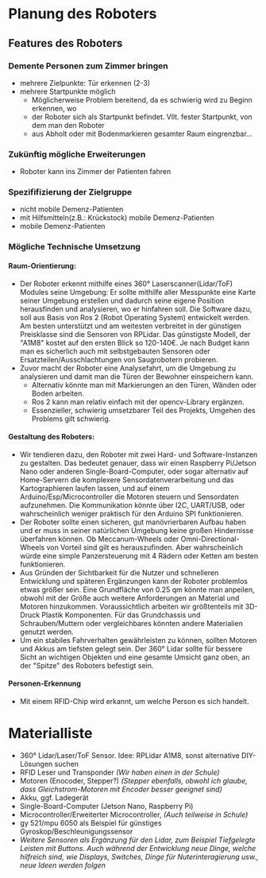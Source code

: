 # Planung des Roboters

## Features des Roboters
### Demente Personen zum Zimmer bringen
* mehrere Zielpunkte: Tür erkennen (2-3)
* mehrere Startpunkte möglich
    * Möglicherweise Problem bereitend, da es schwierig wird zu Beginn erkennen, wo 
    * der Roboter sich als Startpunkt befindet. Vllt. fester Startpunkt, von dem man den Roboter 
    * aus Abholt oder mit Bodenmarkieren gesamter Raum eingrenzbar...

### Zukünftig mögliche Erweiterungen
* Roboter kann ins Zimmer der Patienten fahren

### Spezififizierung der Zielgruppe
* nicht mobile Demenz-Patienten
* mit Hilfsmitteln(z.B.: Krückstock) mobile Demenz-Patienten
* mobile Demenz-Patienten

### Mögliche Technische Umsetzung  
#### Raum-Orientierung:
* Der Roboter erkennt mithilfe eines 360° Laserscanner(Lidar/ToF) Modules seine Umgebung:
Er sollte mithilfe aller Messpunkte eine Karte seiner Umgebung erstellen und dadurch seine 
eigene Position herausfinden und analysieren, wo er hinfahren soll. Die Software dazu, soll aus Basis 
von Ros 2 (Robot Operating System) entwickelt werden.
Am besten unterstützt und am weitesten verbreitet in der günstigen Preisklasse sind die Sensoren von RPLidar.
Das günstigste Modell, der "A1M8" kostet auf den ersten Blick so 120-140€. Je nach Budget kann man es sicherlich auch
mit selbstgebauten Sensoren oder Ersatzteilen/Ausschlachtungen von Saugrobotern probieren.
* Zuvor macht der Roboter eine Analysefahrt, um die Umgebung zu analysieren und damit man die Türen 
der Bewohner einspeichern kann. 
    * Alternativ könnte man mit Markierungen an den Türen, Wänden oder Boden arbeiten.
    * Ros 2 kann man relativ einfach mit der opencv-Library ergänzen.
    * Essenzieller, schwierig umsetzbarer Teil des Projekts, Umgehen des Problems gilt schwierig.

<!---
##### Benötigte Navigationsdaten
* "Orientierungspunkte" : 

   -Kreuzungen  
   -Abbiegungen  
   -dead ends
   -Startpunkte  
   -Zielpunkte  

 * Entfernung zischen "Orientierungspunkten"

 * Kreuzungsausgänge    
--->
#### Gestaltung des Roboters:
* Wir tendieren dazu, den Roboter mit zwei Hard- und Software-Instanzen zu gestalten. 
Das bedeutet genauer, dass wir einen Raspberry Pi/Jetson Nano oder anderen Single-Board-Computer, oder 
sogar alternativ auf Home-Servern die komplexere Sensordatenverarbeitung und das Kartographieren laufen lassen, 
und auf einem Arduino/Esp/Microcontroller die Motoren steuern und Sensordaten aufzunehmen.
Die Kommunikation könnte über I2C, UART/USB, oder wahrscheinlich weniger praktisch für den Arduino SPI funktionieren.
* Der Roboter sollte einen sicheren, gut manövrierbaren Aufbau haben und er muss in seiner natürlichen Umgebung 
keine großen Hindernisse überfahren können. Ob Meccanum-Wheels oder Omni-Directional-Wheels von Vorteil sind
gilt es herauszufinden. Aber wahrscheinlich würde eine simple Panzersteuerung mit 4 Rädern oder Ketten am besten funktionieren.
* Aus Gründen der Sichtbarkeit für die Nutzer und schnelleren Entwicklung und späteren Ergänzungen kann der Roboter
problemlos etwas größer sein. Eine Grundfläche von 0.25 qm könnte man anpeilen, obwohl mit der Größe auch weitere
Anforderungen an Material und Motoren hinzukommen. Voraussichtlich arbeiten wir größtenteils mit 
3D-Druck Plastik Komponenten. Für das Grundchassis und Schrauben/Muttern oder vergleichbares könnten andere Materialien genutzt werden.
* Um ein stabiles Fahrverhalten gewährleisten zu können, sollten Motoren und Akkus am tiefsten gelegt sein. Der 360° Lidar 
sollte für bessere Sicht an wichtigen Objekten und eine gesamte Umsicht ganz oben, an der "Spitze" des Roboters
befestigt sein. 
#### Personen-Erkennung
* Mit einem RFID-Chip wird erkannt, um welche Person es sich handelt.


# Materialliste  

* 360° Lidar/Laser/ToF Sensor. Idee: RPLidar A1M8, sonst alternative DIY-Lösungen suchen
* RFID Leser und Transponder *(Wir haben einen in der Schule)*
* Motoren (Enocoder, Stepper?) *(Stepper ebenfalls, obwohl ich glaube, dass Gleichstrom-Motoren mit Encoder besser geeignet sind)*
* Akku, ggf. Ladegerät
* Single-Board-Computer (Jetson Nano, Raspberry Pi)
* Microcontroller/Erweiterter Microcontroller, *(Auch teilweise in Schule)*
* gy 521/mpu 6050 als Beispiel für günstiges Gyroskop/Beschleunigungssensor
* *Weitere Sensoren als Ergänzung für den Lidar, zum Beispiel Tiefgelegte Leisten mit Buttons.
Auch während der Entwicklung neue Dinge, welche hilfreich sind, wie Displays, Switches, Dinge für Nuterinteragierung usw., neue Ideen werden folgen*

